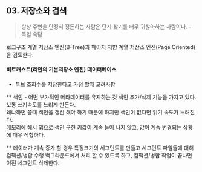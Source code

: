## 03. 저장소와 검색

> 항상 주변을 단정히 정돈하는 사람은 단지 찾기를 너무 귀찮아하는 사람이다. - 독일 속담

로그구조 계열 저장소 엔진(B-Tree)과 페이지 지향 계열 저장소 엔진(Page Oriented)을 검토한다.

####  비트캐스트(리안의 기본저장소 엔진) 데이터베이스
* 투브 조회수를 저장한다고 가정 할때 고려사항

** 색인 - 어떤 부가적인 메타데이터를 유지하는 것
색인 추가/삭제 기능을 가지고 있다.
보통 쓰기속도를 느리게 만든다.     
왜냐하면 쓸때 색인을 갱신 해야 하기 때문에 하지만 색인이 없다면 읽기 속도가 느려진다.     
메모리에 해시 맵으로 색인 구현
키값이 계속 늘어 나지 않고, 값이 계속 변경되는 상황에 매우 적합하다.

** 데이터가 계속 증가 할 경우
특정크기의 세그먼트를 만들고 세그먼트 파일들에 대해 컴팩션/병합 수행
백그라운드에서 처리 할 수 있도록 하고, 컴팩션/병합 작업이 끝나면 이전 세그먼트 삭제한다.



